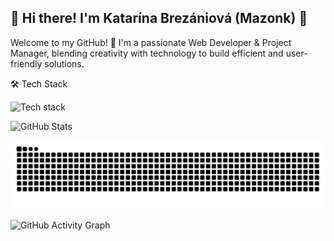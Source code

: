 ## 🌟 Hi there! I'm Katarína Brezániová (Mazonk) 👋
Welcome to my GitHub! 🚀 I'm a passionate Web Developer & Project Manager, blending creativity with technology to build efficient and user-friendly solutions.

🛠️ Tech Stack

<img src="https://skillicons.dev/icons?i=html,css,js,ts,react,tailwind,php,laravel,mysql,postgresql,git,github" alt="Tech stack" />

![GitHub Stats](https://github-readme-stats.vercel.app/api?username=mazonk&show_icons=true&theme=gotham)

![Snake animation](https://github.com/mazonk/mazonk/blob/output/github-contribution-grid-snake-dark.svg)

![GitHub Activity Graph](https://github-readme-activity-graph.vercel.app/graph?username=mazonk&theme=elegant)







